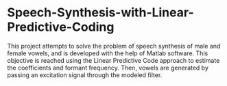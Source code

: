 # Speech-Synthesis-with-Linear-Predictive-Coding
This project attempts to solve the problem of speech synthesis of male and female vowels, and is developed with the help of Matlab software. This objective is reached using the Linear Predictive Code approach to estimate the coefficients and formant frequency. Then, vowels are generated by passing an excitation signal through the modeled filter.
